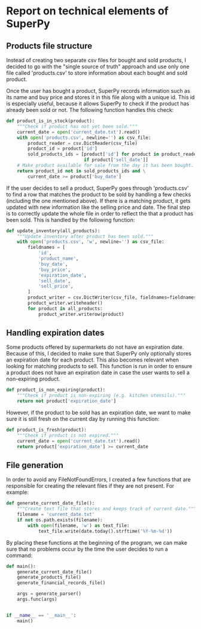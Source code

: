 # Report on technical elements of SuperPy

## Products file structure
Instead of creating two separate csv files for bought and sold products, I decided to go with the "single source of truth" approach and use only one file called 'products.csv' to store information about each bought and sold product.

Once the user has bought a product, SuperPy records information such as its name and buy price and stores it in this file along with a unique id. This id is especially useful, because it allows SuperPy to check if the product has already been sold or not. The following function handles this check:
```python
def product_is_in_stock(product):
    """Check if product has not yet been sold."""
    current_date = open('current_date.txt').read()
    with open('products.csv', newline='') as csv_file:
        product_reader = csv.DictReader(csv_file)
        product_id = product['id']
        sold_products_ids = [product['id'] for product in product_reader
                             if product['sell_date']]
    # Make product available for sale from the day it has been bought.
    return product_id not in sold_products_ids and \
        current_date >= product['buy_date']
```
If the user decides to sell a product, SuperPy goes through 'products.csv' to find a row that matches the product to be sold by handling a few checks (including the one mentioned above). If there is a matching product, it gets updated with new information like the selling price and date. The final step is to correctly update the whole file in order to reflect the that a product has been sold. This is handled by the following function:
```python
def update_inventory(all_products):
    """Update inventory after product has been sold."""
    with open('products.csv', 'w', newline='') as csv_file:
        fieldnames = [
            'id',
            'product_name',
            'buy_date',
            'buy_price',
            'expiration_date',
            'sell_date',
            'sell_price',
        ]
        product_writer = csv.DictWriter(csv_file, fieldnames=fieldnames)
        product_writer.writeheader()
        for product in all_products:
            product_writer.writerow(product)
```
## Handling expiration dates
Some products offered by supermarkets do not have an expiration date. Because of this, I decided to make sure that SuperPy only optionally stores an expiration date for each product. This also becomes relevant when looking for matching products to sell. This function is run in order to ensure a product does not have an expiration date in case the user wants to sell a non-expiring product.
```python
def product_is_non_expiring(product):
    """Check if product is non-expiring (e.g. kitchen utensils)."""
    return not product['expiration_date']
```
However, if the product to be sold has an expiration date, we want to make sure it is still fresh on the current day by running this function:
```python
def product_is_fresh(product):
    """Check if product is not expired."""
    current_date = open('current_date.txt').read()
    return product['expiration_date'] >= current_date
```
## File generation
In order to avoid any FileNotFoundErrors, I created a few functions that are responsible for creating the relevant files if they are not present. For example:
```python
def generate_current_date_file():
    """Create text file that stores and keeps track of current date."""
    filename = 'current_date.txt'
    if not os.path.exists(filename):
        with open(filename, 'w') as text_file:
            text_file.write(date.today().strftime('%Y-%m-%d'))
```
By placing these functions at the beginning of the program, we can make sure that no problems occur by the time the user decides to run a command:
```python
def main():
    generate_current_date_file()
    generate_products_file()
    generate_financial_records_file()

    args = generate_parser()
    args.func(args)


if __name__ == '__main__':
    main()
```